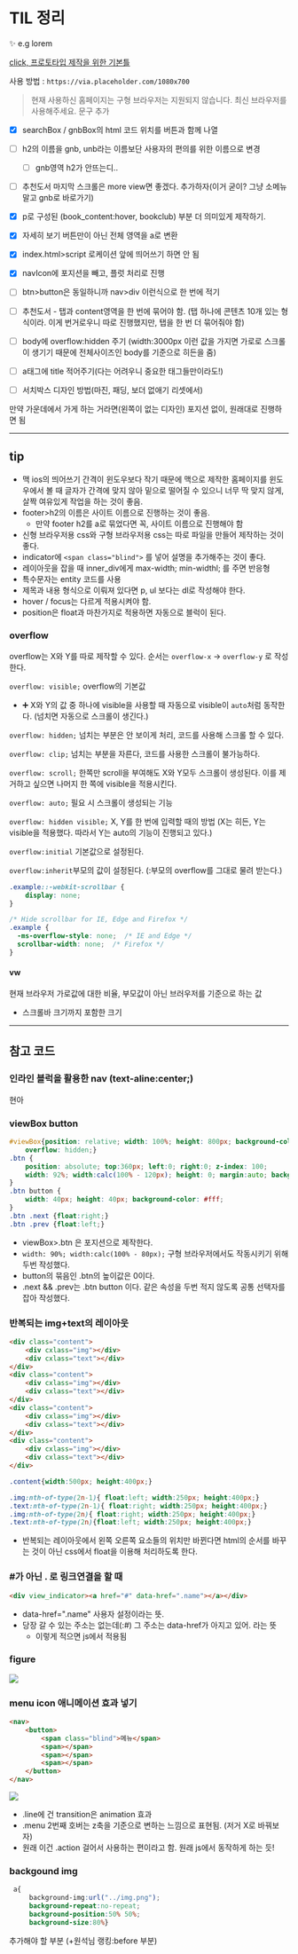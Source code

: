 # TIL 정리

:sparkles: e.g lorem

[click, 프로토타입 제작을 위한 기본틀](https://placeholder.com/)

사용 방법 : `https://via.placeholder.com/1080x700`



> 현재 사용하신 홈페이지는 구형 브라우저는 지원되지 않습니다. 최신 브라우저를 사용해주세요. 문구 추가

- [x] searchBox / gnbBox의  html 코드 위치를 버튼과 함께 나열
- [ ] h2의 이름을 gnb, unb라는 이름보단 사용자의 편의를 위한 이름으로 변경
  - [ ] gnb영역 h2가 안뜨는디..
- [ ] 추천도서 마지막 스크롤은 more view면 좋겠다. 추가하자(이거 굳이? 그냥 소메뉴 말고 gnb로 바로가기)
- [x] p로 구성된 (book_content:hover, bookclub) 부분 더 의미있게 제작하기. 
- [x] 자세히 보기 버튼만이 아닌 전체 영역을 a로 변환
- [x] index.html>script 로케이션 앞에 띄어쓰기 하면 안 됨
- [x] navIcon에 포지션을 빼고, 플럿 처리로 진행
- [ ] btn>button은 동일하니까 nav>div 이런식으로 한 번에 적기
- [ ] 추천도서 - 탭과 content영역을 한 번에 묶어야 함. (탭 하나에 콘텐츠 10개 있는 형식이라. 이게 번거로우니 따로 진행했지만, 탭을 한 번 더 묶어줘야 함)
- [ ] body에 overflow:hidden 주기 (width:3000px 이런 값을 가지면 가로로 스크롤이 생기기 때문에 전체사이즈인 body를 기준으로 히든을 줌)
- [ ] a태그에 title 적어주기(다는 어려우니 중요한 태그들만이라도!)
- [ ] 서치박스 디자인 방법(마진, 패딩, 보더 없애기 리셋에서)



만약 가운데에서 가게 하는 거라면(왼쪽이 없는 디자인) 포지션 없이, 원래대로 진행하면 됨







---

## tip

- 맥 ios의 띄어쓰기 간격이 윈도우보다 작기 때문에 맥으로 제작한 홈페이지를 윈도우에서 볼 때 글자가 간격에 맞지 않아 밑으로 떨어질 수 있으니 너무 딱 맞지 않게, 살짝 여유있게 작업을 하는 것이 좋음.
- footer>h2의 이름은 사이트 이름으로 진행하는 것이 좋음.
  - 만약 footer h2를 a로 묶었다면 꼭, 사이트 이름으로 진행해야 함
-  신형 브라우저용 css와 구형 브라우저용 css는 따로 파일을 만들어 제작하는 것이 좋다.
- indicator에 `<span class="blind">` 를 넣어 설명을 추가해주는 것이 좋다.
- 레이아웃을 잡을 때 inner_div에게 max-width; min-widthl; 를 주면 반응형
- 특수문자는 entity 코드를 사용
- 제목과 내용 형식으로 이뤄져 있다면 p, ul 보다는 dl로 작성해야 한다.
- hover / focus는 다르게 적용시켜야 함.
- position은 float과 마찬가지로 적용하면 자동으로 블럭이 된다.



### overflow

overflow는 X와 Y를 따로 제작할 수 있다. 순서는 `overflow-x` → `overflow-y` 로 작성한다.



`overflow: visible;` overflow의 기본값

- :heavy_plus_sign: X와 Y의 값 중 하나에 visible을 사용할 때 자동으로 visible이 `auto`처럼 동작한다. (넘치면 자동으로 스크롤이 생긴다.)

`overflow: hidden;` 넘치는 부분은 안 보이게 처리, 코드를 사용해 스크롤 할 수 있다.

`overflow: clip;` 넘치는 부분을 자른다, 코드를 사용한 스크롤이 불가능하다.

`overflow: scroll;` 한쪽만 scroll을 부여해도 X와 Y모두 스크롤이 생성된다. 이를 제거하고 싶으면 나머지 한 쪽에 visible을 적용시킨다.

`overflow: auto;` 필요 시 스크롤이 생성되는 기능

`overflow: hidden visible;`  X, Y를 한 번에 입력할 때의 방법 (X는 히든, Y는 visible을 적용했다. 따라서 Y는 auto의 기능이 진행되고 있다.)



`overflow:initial` 기본값으로 설정된다.

`overflow:inherit`부모의 값이 설정된다. (:부모의 overflow를 그대로 물려 받는다.)

```css
.example::-webkit-scrollbar {
    display: none;
}

/* Hide scrollbar for IE, Edge and Firefox */
.example {
  -ms-overflow-style: none;  /* IE and Edge */
  scrollbar-width: none;  /* Firefox */
}
```

#### vw

현재 브라우저 가로값에 대한 비율, 부모값이 아닌 브러우저를 기준으로 하는 값

- 스크롤바 크기까지 포함한 크기











---

## 참고 코드

### 인라인 블럭을 활용한 nav (text-aline:center;)

현아



### viewBox button

```css
#viewBox{position: relative; width: 100%; height: 800px; background-color: #dfdfdf;
    overflow: hidden;} 
.btn {
    position: absolute; top:360px; left:0; right:0; z-index: 100;
    width: 92%; width:calc(100% - 120px); height: 0; margin:auto; background-color: #333; 
}
.btn button {
    width: 40px; height: 40px; background-color: #fff;
}
.btn .next {float:right;}
.btn .prev {float:left;}      
```

- viewBox>.btn 은 포지션으로 제작한다.
- `width: 90%; width:calc(100% - 80px);` 구형 브라우저에서도 작동시키기 위해 두번 작성했다.
- button의 묶음인 .btn의 높이값은 0이다.
- .next && .prev는 .btn button 이다. 같은 속성을 두번 적지 않도록 공통 선택자를 잡아 작성했다.



### 반복되는 img+text의 레이아웃

```html
<div class="content">
    <div cxlass="img"></div>
    <div cxlass="text"></div>
</div>
<div class="content">
    <div cxlass="img"></div>
    <div cxlass="text"></div>
</div>
<div class="content">
    <div cxlass="img"></div>
    <div cxlass="text"></div>
</div>
<div class="content">
    <div cxlass="img"></div>
    <div cxlass="text"></div>
</div>
```

```css
.content{width:500px; height:400px;}

.img:nth-of-type(2n-1){ float:left; width:250px; height:400px;}
.text:nth-of-type(2n-1){ float:right; width:250px; height:400px;}
.img:nth-of-type(2n){ float:right; width:250px; height:400px;}
.text:nth-of-type(2n){float:left; width:250px; height:400px;}
```

- 반복되는 레이아웃에서 왼쪽 오른쪽 요소들의 위치만 바뀐다면 html의 순서를 바꾸는 것이 아닌 css에서 float을 이용해 처리하도록 한다.



### #가 아닌 . 로 링크연결을 할 때

```html
<div view_indicator><a href="#" data-href=".name"></a></div>
```

- data-href=".name" 사용자 설정이라는 뜻. 
- 당장 갈 수 있는 주소는 없는데(:#) 그 주소는 data-href가 아지고 있어. 라는 뜻
  - 이렇게 적으면 js에서 적용됨



### figure

![](img/html_basic/htmlCode_img23.png)



### menu icon 애니메이션 효과 넣기

```html
<nav>
    <button>
        <span class="blind">메뉴</span>
        <span></span>
        <span></span>
        <span></span>
    </button>
</nav>
```

![](img/html_basic/htmlCode_img24.png)

- .line에 건 transition은 animation 효과
- .menu 2번째 호버는 z축을 기준으로 변하는 느낌으로 표현됨. (저거 X로 바꿔보자)
- 원래 이건 .action 걸어서 사용하는 편이라고 함. 원래 js에서 동작하게 하는 듯!



### backgound img

```css
 a{    
     background-img:url("../img.png");    
     background-repeat:no-repeat;    
     background-position:50% 50%;    
     background-size:80%}
```







추가해야 할 부분 (+원석님 랭킹:before 부분)

